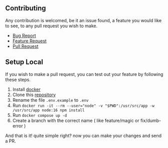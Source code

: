 ## Contributing

Any contribution is welcomed, be it an issue found, a feature you would like to see, to any pull request you wish to make.

* [Bug Report](https://github.com/GustavoFenilli/formkit-inertify/issues/new?assignees=GustavoFenilli&labels=bug&template=bug_report.md)
* [Feature Request](https://github.com/GustavoFenilli/formkit-inertify/discussions/new?category=ideas)
* [Pull Request](https://github.com/GustavoFenilli/formkit-inertify#setup-local)

## Setup Local

If you wish to make a pull request, you can test out your feature by following these steps.

1. Install [docker](https://docs.docker.com/get-docker/)
2. Clone this [repository](https://github.com/GustavoFenilli/formkit-inertify)
3. Rename the file `.env.example` to `.env`
4. Run `docker run -it --rm --user="node" -v "$PWD":/usr/src/app -w /usr/src/app node:16 npm install`
5. Run `docker compose up -d`
6. Create a branch with the correct name ( like feature/magic or fix/dumb-error )

And that is it! quite simple right? now you can make your changes and send a PR.
